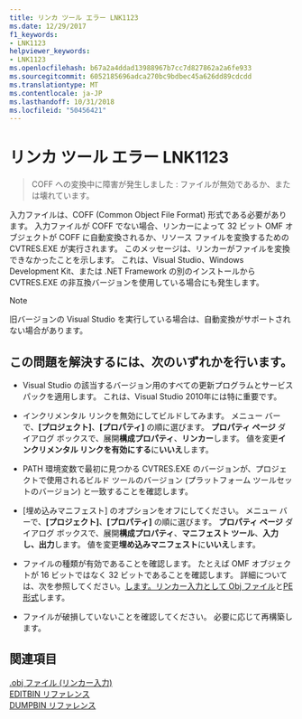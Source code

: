 ```yaml
---
title: リンカ ツール エラー LNK1123
ms.date: 12/29/2017
f1_keywords:
- LNK1123
helpviewer_keywords:
- LNK1123
ms.openlocfilehash: b67a2a4ddad13988967b7cc7d827862a2a6fe933
ms.sourcegitcommit: 6052185696adca270bc9bdbec45a626dd89cdcdd
ms.translationtype: MT
ms.contentlocale: ja-JP
ms.lasthandoff: 10/31/2018
ms.locfileid: "50456421"
---
```

# <a name="linker-tools-error-lnk1123"></a>リンカ ツール エラー LNK1123

> COFF への変換中に障害が発生しました : ファイルが無効であるか、または壊れています。

入力ファイルは、COFF (Common Object File Format) 形式である必要があります。 入力ファイルが COFF でない場合、リンカーによって 32 ビット OMF オブジェクトが COFF に自動変換されるか、リソース ファイルを変換するための CVTRES.EXE が実行されます。 このメッセージは、リンカーがファイルを変換できなかったことを示します。 これは、Visual Studio、Windows Development Kit、または .NET Framework の別のインストールから CVTRES.EXE の非互換バージョンを使用している場合にも発生します。

> [!NOTE]
> 旧バージョンの Visual Studio を実行している場合は、自動変換がサポートされない場合があります。

## <a name="to-fix-the-problem"></a>この問題を解決するには、次のいずれかを行います。

- Visual Studio の該当するバージョン用のすべての更新プログラムとサービス パックを適用します。 これは、Visual Studio 2010年には特に重要です。

- インクリメンタル リンクを無効にしてビルドしてみます。 メニュー バーで、**[プロジェクト]**、**[プロパティ]** の順に選びます。 **プロパティ ページ** ダイアログ ボックスで、展開**構成プロパティ**、**リンカー**します。 値を変更**インクリメンタル リンクを有効にする**に**いいえ**します。

- PATH 環境変数で最初に見つかる CVTRES.EXE のバージョンが、プロジェクトで使用されるビルド ツールのバージョン (プラットフォーム ツールセットのバージョン) と一致することを確認します。

- [埋め込みマニフェスト] のオプションをオフにしてください。 メニュー バーで、**[プロジェクト]**、**[プロパティ]** の順に選びます。 **プロパティ ページ** ダイアログ ボックスで、展開**構成プロパティ**、**マニフェスト ツール**、**入力し、出力**します。 値を変更**埋め込みマニフェスト**に**いいえ**します。

- ファイルの種類が有効であることを確認します。 たとえば OMF オブジェクトが 16 ビットではなく 32 ビットであることを確認します。 詳細については、次を参照してください。[します。リンカー入力として Obj ファイル](../../build/reference/dot-obj-files-as-linker-input.md)と[PE 形式](/windows/desktop/Debug/pe-format)します。

- ファイルが破損していないことを確認してください。 必要に応じて再構築します。

## <a name="see-also"></a>関連項目

[.obj ファイル (リンカー入力)](../../build/reference/dot-obj-files-as-linker-input.md)<br/>
[EDITBIN リファレンス](../../build/reference/editbin-reference.md)<br/>
[DUMPBIN リファレンス](../../build/reference/dumpbin-reference.md)

